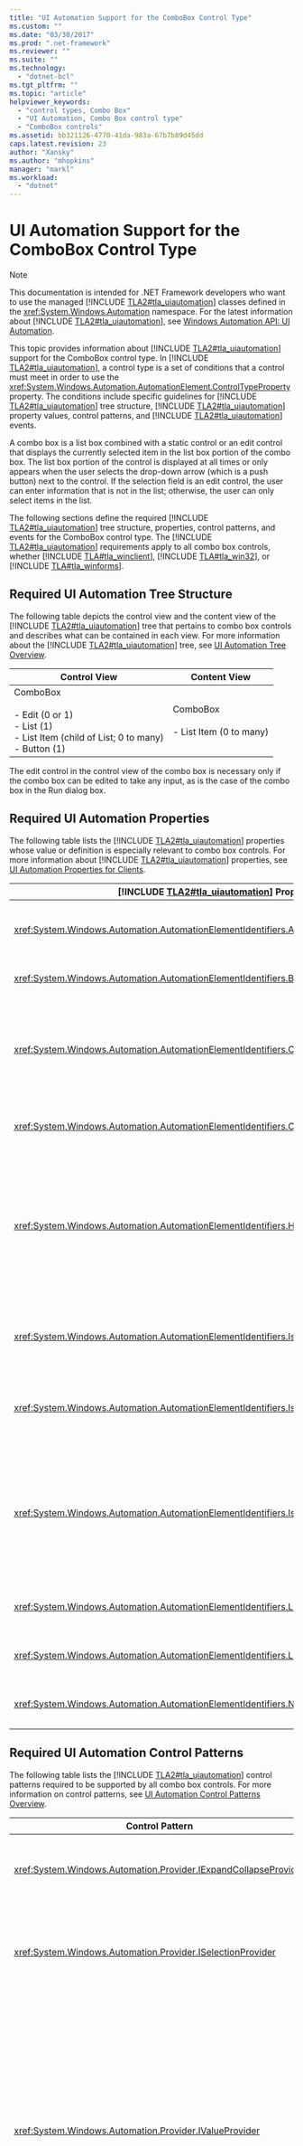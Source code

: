 ```yaml
---
title: "UI Automation Support for the ComboBox Control Type"
ms.custom: ""
ms.date: "03/30/2017"
ms.prod: ".net-framework"
ms.reviewer: ""
ms.suite: ""
ms.technology: 
  - "dotnet-bcl"
ms.tgt_pltfrm: ""
ms.topic: "article"
helpviewer_keywords: 
  - "control types, Combo Box"
  - "UI Automation, Combo Box control type"
  - "ComboBox controls"
ms.assetid: bb321126-4770-41da-983a-67b7b89d45dd
caps.latest.revision: 23
author: "Xansky"
ms.author: "mhopkins"
manager: "markl"
ms.workload: 
  - "dotnet"
---
```

# UI Automation Support for the ComboBox Control Type
> [!NOTE]
>  This documentation is intended for .NET Framework developers who want to use the managed [!INCLUDE [TLA2#tla_uiautomation](../../../includes/tla2sharptla-uiautomation-md.md)] classes defined in the <xref:System.Windows.Automation> namespace. For the latest information about [!INCLUDE [TLA2#tla_uiautomation](../../../includes/tla2sharptla-uiautomation-md.md)], see [Windows Automation API: UI Automation](http://go.microsoft.com/fwlink/?LinkID=156746).  

 This topic provides information about [!INCLUDE [TLA2#tla_uiautomation](../../../includes/tla2sharptla-uiautomation-md.md)] support for the ComboBox control type. In [!INCLUDE [TLA2#tla_uiautomation](../../../includes/tla2sharptla-uiautomation-md.md)], a control type is a set of conditions that a control must meet in order to use the <xref:System.Windows.Automation.AutomationElement.ControlTypeProperty> property. The conditions include specific guidelines for [!INCLUDE [TLA2#tla_uiautomation](../../../includes/tla2sharptla-uiautomation-md.md)] tree structure, [!INCLUDE [TLA2#tla_uiautomation](../../../includes/tla2sharptla-uiautomation-md.md)] property values, control patterns, and [!INCLUDE [TLA2#tla_uiautomation](../../../includes/tla2sharptla-uiautomation-md.md)] events.  

 A combo box is a list box combined with a static control or an edit control that displays the currently selected item in the list box portion of the combo box. The list box portion of the control is displayed at all times or only appears when the user selects the drop-down arrow (which is a push button) next to the control. If the selection field is an edit control, the user can enter information that is not in the list; otherwise, the user can only select items in the list.  

 The following sections define the required [!INCLUDE [TLA2#tla_uiautomation](../../../includes/tla2sharptla-uiautomation-md.md)] tree structure, properties, control patterns, and events for the ComboBox control type. The [!INCLUDE [TLA2#tla_uiautomation](../../../includes/tla2sharptla-uiautomation-md.md)] requirements apply to all combo box controls, whether [!INCLUDE [TLA#tla_winclient](../../../includes/tlasharptla-winclient-md.md)], [!INCLUDE [TLA#tla_win32](../../../includes/tlasharptla-win32-md.md)], or [!INCLUDE [TLA#tla_winforms](../../../includes/tlasharptla-winforms-md.md)].  

<a name="Required_UI_Automation_Tree_Structure"></a>   
## Required UI Automation Tree Structure  
 The following table depicts the control view and the content view of the [!INCLUDE [TLA2#tla_uiautomation](../../../includes/tla2sharptla-uiautomation-md.md)] tree that pertains to combo box controls and describes what can be contained in each view. For more information about the [!INCLUDE [TLA2#tla_uiautomation](../../../includes/tla2sharptla-uiautomation-md.md)] tree, see [UI Automation Tree Overview](../../../docs/framework/ui-automation/ui-automation-tree-overview.md).  

|Control View|Content View|  
|------------------|------------------|  
|ComboBox<br /><br /> -   Edit (0 or 1)<br />-   List (1)<br />-   List Item (child of List; 0 to many)<br />-   Button (1)|ComboBox<br /><br /> -   List Item (0 to many)|  

 The edit control in the control view of the combo box is necessary only if the combo box can be edited to take any input, as is the case of the combo box in the Run dialog box.  

<a name="Required_UI_Automation_Properties"></a>   
## Required UI Automation Properties  
 The following table lists the [!INCLUDE [TLA2#tla_uiautomation](../../../includes/tla2sharptla-uiautomation-md.md)] properties whose value or definition is especially relevant to combo box controls. For more information about [!INCLUDE [TLA2#tla_uiautomation](../../../includes/tla2sharptla-uiautomation-md.md)] properties, see [UI Automation Properties for Clients](../../../docs/framework/ui-automation/ui-automation-properties-for-clients.md).  


| [!INCLUDE [TLA2#tla_uiautomation](../../../includes/tla2sharptla-uiautomation-md.md)] Property |    Value    |                                                                                                                                Notes                                                                                                                                 |
|------------------------------------------------------------------------------------------------|-------------|----------------------------------------------------------------------------------------------------------------------------------------------------------------------------------------------------------------------------------------------------------------------|
|       <xref:System.Windows.Automation.AutomationElementIdentifiers.AutomationIdProperty>       | See notes.  |                                                                                         The value of this property needs to be unique across all controls in an application.                                                                                         |
|    <xref:System.Windows.Automation.AutomationElementIdentifiers.BoundingRectangleProperty>     | See notes.  |                                                                                                       The outermost rectangle that contains the whole control.                                                                                                       |
|      <xref:System.Windows.Automation.AutomationElementIdentifiers.ClickablePointProperty>      | See notes.  |                                   Supported if there is a bounding rectangle. If not every point within the bounding rectangle is clickable, and you perform specialized hit testing, then override and provide a clickable point.                                   |
|       <xref:System.Windows.Automation.AutomationElementIdentifiers.ControlTypeProperty>        |  ComboBox   |                                                                             This value is the same for all [!INCLUDE [TLA2#tla_ui](../../../includes/tla2sharptla-ui-md.md)] frameworks.                                                                             |
|         <xref:System.Windows.Automation.AutomationElementIdentifiers.HelpTextProperty>         | See notes.  | The help text for combo box controls should explain why the user is being asked to choose an option from the combo box. The text is similar to information presented through a tooltip. For example, "Select an item to set the display resolution of your monitor." |
|     <xref:System.Windows.Automation.AutomationElementIdentifiers.IsContentElementProperty>     |    True     |                                                    Combo box controls are always included in the content view of the [!INCLUDE [TLA2#tla_uiautomation](../../../includes/tla2sharptla-uiautomation-md.md)] tree.                                                     |
|     <xref:System.Windows.Automation.AutomationElementIdentifiers.IsControlElementProperty>     |    True     |                                                    Combo box controls are always included in the control view of the [!INCLUDE [TLA2#tla_uiautomation](../../../includes/tla2sharptla-uiautomation-md.md)] tree.                                                     |
|   <xref:System.Windows.Automation.AutomationElementIdentifiers.IsKeyboardFocusableProperty>    |    True     |          Combo box controls expose a set of items from a selection container. The combo box control can receive keyboard focus, although when a UI Automation client sets focus on a combo box, any items in the combo box subtree might receive the focus.          |
|        <xref:System.Windows.Automation.AutomationElementIdentifiers.LabeledByProperty>         | See notes.  |                                                                                         Combo box controls typically have a static text label that this property references.                                                                                         |
|   <xref:System.Windows.Automation.AutomationElementIdentifiers.LocalizedControlTypeProperty>   | "combo box" |                                                                                                     Localized string corresponding to the ComboBox control type.                                                                                                     |
|           <xref:System.Windows.Automation.AutomationElementIdentifiers.NameProperty>           | See notes.  |                                                                                              The combo box control typically gets its name from a static text control.                                                                                               |

<a name="Required_UI_Automation_Control_Patterns"></a>   
## Required UI Automation Control Patterns  
 The following table lists the [!INCLUDE [TLA2#tla_uiautomation](../../../includes/tla2sharptla-uiautomation-md.md)] control patterns required to be supported by all combo box controls. For more information on control patterns, see [UI Automation Control Patterns Overview](../../../docs/framework/ui-automation/ui-automation-control-patterns-overview.md).  

|Control Pattern|Support|Notes|  
|---------------------|-------------|-----------|  
|<xref:System.Windows.Automation.Provider.IExpandCollapseProvider>|Yes|The combo box control must always contain the drop-down button in order to be a combo box.|  
|<xref:System.Windows.Automation.Provider.ISelectionProvider>|Yes|Displays the current selection in the combo box. This support is delegated to the list box beneath the combo box.|  
|<xref:System.Windows.Automation.Provider.IValueProvider>|Depends|If the combo box has the ability to take arbitrary text values, the Value pattern must be supported. This pattern provides the ability to programmatically set the string contents of the combo box. If the Value pattern is not supported, this indicates that the user must make a selection from the list items within the subtree of the combo box.|  
|<xref:System.Windows.Automation.Provider.IScrollProvider>|Never|The Scroll pattern is never supported on a combo box directly. It is supported if a list box contained within a combo box can scroll. It may only be supported when the list box is visible on the screen.|  

<a name="Required_Events"></a>   
## Required Events  
 The following table lists the [!INCLUDE [TLA2#tla_uiautomation](../../../includes/tla2sharptla-uiautomation-md.md)] events required to be supported by all combo box controls. For more information on events, see [UI Automation Events Overview](../../../docs/framework/ui-automation/ui-automation-events-overview.md).  


|              [!INCLUDE [TLA2#tla_uiautomation](../../../includes/tla2sharptla-uiautomation-md.md)] Event              | Support  |                                 Notes                                  |
|-----------------------------------------------------------------------------------------------------------------------|----------|------------------------------------------------------------------------|
|               <xref:System.Windows.Automation.AutomationElementIdentifiers.AutomationFocusChangedEvent>               | Required |                                  None                                  |
|    <xref:System.Windows.Automation.AutomationElementIdentifiers.BoundingRectangleProperty> property-changed event.    | Required |                                  None                                  |
|       <xref:System.Windows.Automation.AutomationElementIdentifiers.IsOffscreenProperty> property-changed event.       | Required |                                  None                                  |
|        <xref:System.Windows.Automation.AutomationElementIdentifiers.IsEnabledProperty> property-changed event.        | Required |                                  None                                  |
|                  <xref:System.Windows.Automation.AutomationElementIdentifiers.StructureChangedEvent>                  | Required |                                  None                                  |
| <xref:System.Windows.Automation.ExpandCollapsePatternIdentifiers.ExpandCollapseStateProperty> property-changed event. | Required |                                  None                                  |
|            <xref:System.Windows.Automation.ValuePatternIdentifiers.ValueProperty> property-changed event.             | Depends  | If the control supports the Value pattern, it must support this event. |

## See Also  
 <xref:System.Windows.Automation.ControlType.ComboBox>  
 [UI Automation Control Types Overview](../../../docs/framework/ui-automation/ui-automation-control-types-overview.md)  
 [UI Automation Overview](../../../docs/framework/ui-automation/ui-automation-overview.md)

